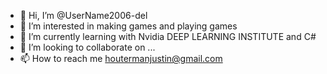 - 👋 Hi, I’m @UserName2006-del
- 👀 I’m interested in making games and playing games
- 🌱 I’m currently learning with Nvidia DEEP LEARNING INSTITUTE and C#
- 💞️ I’m looking to collaborate on ...
- 📫 How to reach me houtermanjustin@gmail.com

<!---
UserName2006-del/UserName2006-del is a ✨ special ✨ repository because its `README.md` (this file) appears on your GitHub profile.
You can click the Preview link to take a look at your changes.
--->
